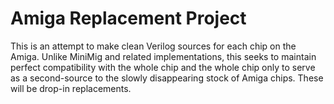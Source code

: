 # Amiga Replacement Project

This is an attempt to make clean Verilog sources for each chip on the Amiga. Unlike MiniMig and related implementations, this seeks to maintain perfect compatibility with the whole chip and the whole chip only to serve as a second-source to the slowly disappearing stock of Amiga chips. These will be drop-in replacements.
